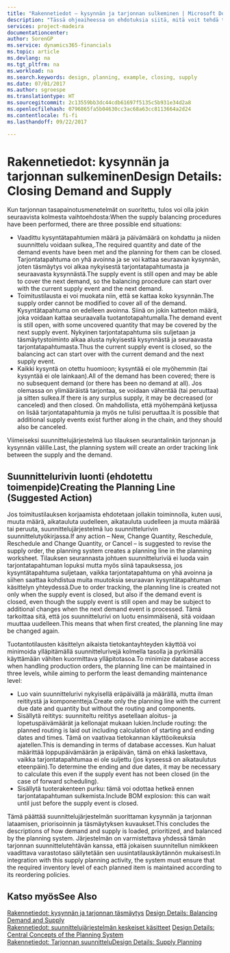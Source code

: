 ```yaml
---
title: "Rakennetiedot – kysynnän ja tarjonnan sulkeminen | Microsoft Docs"
description: "Tässä ohjeaiheessa on ehdotuksia siitä, mitä voit tehdä tarjonnan tasapainotusmenetelmien suorittamisen jälkeen."
services: project-madeira
documentationcenter: 
author: SorenGP
ms.service: dynamics365-financials
ms.topic: article
ms.devlang: na
ms.tgt_pltfrm: na
ms.workload: na
ms.search.keywords: design, planning, example, closing, supply
ms.date: 07/01/2017
ms.author: sgroespe
ms.translationtype: HT
ms.sourcegitcommit: 2c13559bb3dc44cdb61697f5135c5b931e34d2a8
ms.openlocfilehash: 0796865fa5b04630cc3ac68a63cc8113664a2d24
ms.contentlocale: fi-fi
ms.lasthandoff: 09/22/2017

---
```

# <a name="design-details-closing-demand-and-supply"></a><span data-ttu-id="6cf72-103">Rakennetiedot: kysynnän ja tarjonnan sulkeminen</span><span class="sxs-lookup"><span data-stu-id="6cf72-103">Design Details: Closing Demand and Supply</span></span>
<span data-ttu-id="6cf72-104">Kun tarjonnan tasapainotusmenetelmät on suoritettu, tulos voi olla jokin seuraavista kolmesta vaihtoehdosta:</span><span class="sxs-lookup"><span data-stu-id="6cf72-104">When the supply balancing procedures have been performed, there are three possible end situations:</span></span>  
  
* <span data-ttu-id="6cf72-105">Vaadittu kysyntätapahtumien määrä ja päivämäärä on kohdattu ja niiden suunnittelu voidaan sulkea,.</span><span class="sxs-lookup"><span data-stu-id="6cf72-105">The required quantity and date of the demand events have been met and the planning for them can be closed.</span></span> <span data-ttu-id="6cf72-106">Tarjontatapahtuma on yhä avoinna ja se voi kattaa seuraavan kysynnän, joten täsmäytys voi alkaa nykyisestä tarjontatapahtumasta ja seuraavasta kysynnästä.</span><span class="sxs-lookup"><span data-stu-id="6cf72-106">The supply event is still open and may be able to cover the next demand, so the balancing procedure can start over with the current supply event and the next demand.</span></span>  
* <span data-ttu-id="6cf72-107">Toimitustilausta ei voi muokata niin, että se kattaa koko kysynnän.</span><span class="sxs-lookup"><span data-stu-id="6cf72-107">The supply order cannot be modified to cover all of the demand.</span></span> <span data-ttu-id="6cf72-108">Kysyntätapahtuma on edelleen avoinna. Siinä on jokin katteeton määrä, joka voidaan kattaa seuraavalla tuotantotapahtumalla.</span><span class="sxs-lookup"><span data-stu-id="6cf72-108">The demand event is still open, with some uncovered quantity that may be covered by the next supply event.</span></span> <span data-ttu-id="6cf72-109">Nykyinen tarjontatapahtuma siis suljetaan ja täsmäytystoiminto alkaa alusta nykyisestä kysynnästä ja seuraavasta tarjontatapahtumasta.</span><span class="sxs-lookup"><span data-stu-id="6cf72-109">Thus the current supply event is closed, so the balancing act can start over with the current demand and the next supply event.</span></span>  
* <span data-ttu-id="6cf72-110">Kaikki kysyntä on otettu huomioon; kysyntää ei ole myöhemmin (tai kysyntää ei ole lainkaan).</span><span class="sxs-lookup"><span data-stu-id="6cf72-110">All of the demand has been covered; there is no subsequent demand (or there has been no demand at all).</span></span> <span data-ttu-id="6cf72-111">Jos olemassa on ylimääräistä tarjontaa, se voidaan vähentää (tai peruuttaa) ja sitten sulkea.</span><span class="sxs-lookup"><span data-stu-id="6cf72-111">If there is any surplus supply, it may be decreased (or canceled) and then closed.</span></span> <span data-ttu-id="6cf72-112">On mahdollista, että myöhempänä ketjussa on lisää tarjontatapahtumia ja myös ne tulisi peruuttaa.</span><span class="sxs-lookup"><span data-stu-id="6cf72-112">It is possible that additional supply events exist further along in the chain, and they should also be canceled.</span></span>  
  
<span data-ttu-id="6cf72-113">Viimeiseksi suunnittelujärjestelmä luo tilauksen seurantalinkin tarjonnan ja kysynnän välille.</span><span class="sxs-lookup"><span data-stu-id="6cf72-113">Last, the planning system will create an order tracking link between the supply and the demand.</span></span>  
  
## <a name="creating-the-planning-line-suggested-action"></a><span data-ttu-id="6cf72-114">Suunnittelurivin luonti (ehdotettu toimenpide)</span><span class="sxs-lookup"><span data-stu-id="6cf72-114">Creating the Planning Line (Suggested Action)</span></span>  
<span data-ttu-id="6cf72-115">Jos toimitustilauksen korjaamista ehdotetaan jollakin toiminnolla, kuten uusi, muuta määrä, aikatauluta uudelleen, aikatauluta uudelleen ja muuta määrää tai peruuta, suunnittelujärjestelmä luo suunnittelurivin suunnittelutyökirjassa.</span><span class="sxs-lookup"><span data-stu-id="6cf72-115">If any action – New, Change Quantity, Reschedule, Reschedule and Change Quantity, or Cancel – is suggested to revise the supply order, the planning system creates a planning line in the planning worksheet.</span></span> <span data-ttu-id="6cf72-116">Tilauksen seurannasta johtuen suunnitteluriviä ei luoda vain tarjontatapahtuman lopuksi mutta myös siinä tapauksessa, jos kysyntätapahtuma suljetaan, vaikka tarjontatapahtuma on yhä avoinna ja siihen saattaa kohdistua muita muutoksia seuraavan kysyntätapahtuman käsittelyn yhteydessä.</span><span class="sxs-lookup"><span data-stu-id="6cf72-116">Due to order tracking, the planning line is created not only when the supply event is closed, but also if the demand event is closed, even though the supply event is still open and may be subject to additional changes when the next demand event is processed.</span></span> <span data-ttu-id="6cf72-117">Tämä tarkoittaa sitä, että jos suunnittelurivi on luotu ensimmäisenä, sitä voidaan muuttaa uudelleen.</span><span class="sxs-lookup"><span data-stu-id="6cf72-117">This means that when first created, the planning line may be changed again.</span></span>  
  
<span data-ttu-id="6cf72-118">Tuotantotilausten käsittelyn aikaista tietokantayhteyden käyttöä voi minimoida ylläpitämällä suunnittelurivejä kolmella tasolla ja pyrkimällä käyttämään vähiten kuormittava ylläpitotasoa.</span><span class="sxs-lookup"><span data-stu-id="6cf72-118">To minimize database access when handling production orders, the planning line can be maintained in three levels, while aiming to perform the least demanding maintenance level:</span></span>  
  
* <span data-ttu-id="6cf72-119">Luo vain suunnittelurivi nykyisellä eräpäivällä ja määrällä, mutta ilman reititystä ja komponentteja.</span><span class="sxs-lookup"><span data-stu-id="6cf72-119">Create only the planning line with the current due date and quantity but without the routing and components.</span></span>  
* <span data-ttu-id="6cf72-120">Sisällytä reititys: suunniteltu reititys asetellaan aloitus- ja lopetuspäivämäärät ja kellonajat mukaan lukien.</span><span class="sxs-lookup"><span data-stu-id="6cf72-120">Include routing: the planned routing is laid out including calculation of starting and ending dates and times.</span></span> <span data-ttu-id="6cf72-121">Tämä on vaativaa tietokannan käyttöoikeuksia ajatellen.</span><span class="sxs-lookup"><span data-stu-id="6cf72-121">This is demanding in terms of database accesses.</span></span> <span data-ttu-id="6cf72-122">Kun haluat määrittää loppupäivämäärän ja eräpäivän, tämä on ehkä laskettava, vaikka tarjontatapahtumaa ei ole suljettu (jos kyseessä on aikataulutus eteenpäin).</span><span class="sxs-lookup"><span data-stu-id="6cf72-122">To determine the ending and due dates, it may be necessary to calculate this even if the supply event has not been closed (in the case of forward scheduling).</span></span>  
* <span data-ttu-id="6cf72-123">Sisällytä tuoterakenteen purku: tämä voi odottaa hetkeä ennen tarjontatapahtuman sulkemista.</span><span class="sxs-lookup"><span data-stu-id="6cf72-123">Include BOM explosion: this can wait until just before the supply event is closed.</span></span>  
  
<span data-ttu-id="6cf72-124">Tämä päättää suunnittelujärjestelmän suorittaman kysynnän ja tarjonnan lataamisen, priorisoinnin ja täsmäytyksen kuvaukset.</span><span class="sxs-lookup"><span data-stu-id="6cf72-124">This concludes the descriptions of how demand and supply is loaded, prioritized, and balanced by the planning system.</span></span> <span data-ttu-id="6cf72-125">Järjestelmän on varmistettava yhdessä tämän tarjonnan suunnittelutehtävän kanssa, että jokaisen suunnitellun nimikkeen vaadittava varastotaso säilytetään sen uusintatilauskäytännön mukaisesti.</span><span class="sxs-lookup"><span data-stu-id="6cf72-125">In integration with this supply planning activity, the system must ensure that the required inventory level of each planned item is maintained according to its reordering policies.</span></span>  
  
## <a name="see-also"></a><span data-ttu-id="6cf72-126">Katso myös</span><span class="sxs-lookup"><span data-stu-id="6cf72-126">See Also</span></span>  
<span data-ttu-id="6cf72-127">[Rakennetiedot: kysynnän ja tarjonnan täsmäytys](design-details-balancing-demand-and-supply.md) </span><span class="sxs-lookup"><span data-stu-id="6cf72-127">[Design Details: Balancing Demand and Supply](design-details-balancing-demand-and-supply.md) </span></span>  
<span data-ttu-id="6cf72-128">[Rakennetiedot: suunnittelujärjestelmän keskeiset käsitteet](design-details-central-concepts-of-the-planning-system.md) </span><span class="sxs-lookup"><span data-stu-id="6cf72-128">[Design Details: Central Concepts of the Planning System](design-details-central-concepts-of-the-planning-system.md) </span></span>  
[<span data-ttu-id="6cf72-129">Rakennetiedot: Tarjonnan suunnittelu</span><span class="sxs-lookup"><span data-stu-id="6cf72-129">Design Details: Supply Planning</span></span>](design-details-supply-planning.md)
